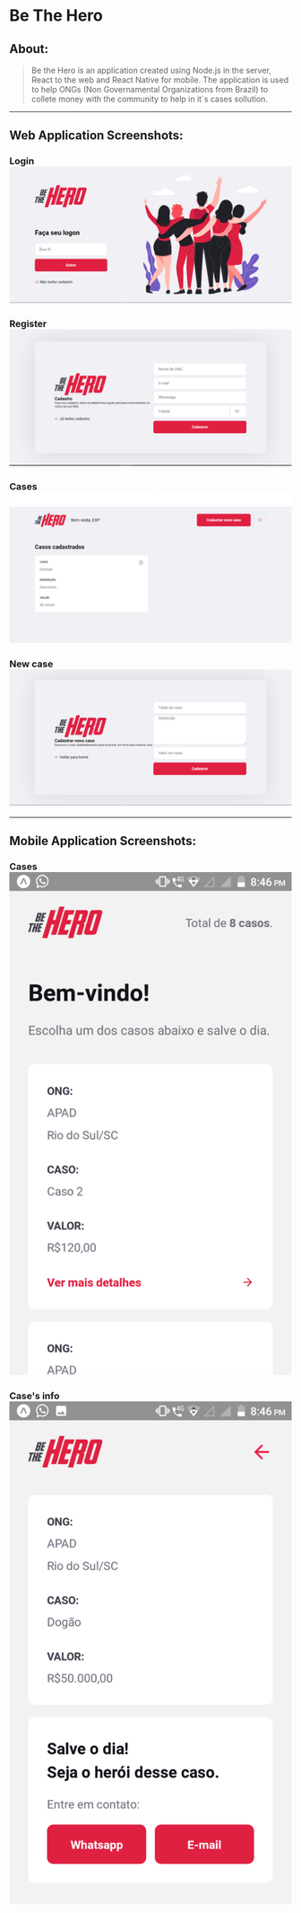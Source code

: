 # **Be The Hero**
## About:
> Be the Hero is an application created using Node.js in the server, React to the web and React Native for mobile.
> The application is used to help ONGs (Non Governamental Organizations from Brazil) to collete money with the community to help in it`s cases sollution.
___
## Web Application Screenshots:

### Login ![](screenshots/web-login.PNG)

### Register ![](screenshots/web-register.PNG)

### Cases ![](screenshots/web-cases.PNG)

### New case ![](screenshots/web-new_case.PNG)
___
## Mobile Application Screenshots:  

### Cases ![](screenshots/mobile-cases.png)  

### Case's info ![](screenshots/mobile-case_info.png)